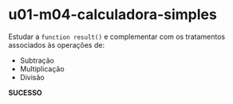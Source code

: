 # u01-m04-calculadora-simples

Estudar a `function result()` e complementar com os tratamentos associados às operações de:

- Subtração
- Multiplicação
- Divisão

**SUCESSO**